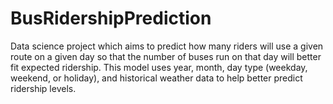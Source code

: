 # BusRidershipPrediction
Data science project which aims to predict how many riders will use a given route on a given day so that the number of buses run on that day will better fit expected ridership. This model uses year, month, day type (weekday, weekend, or holiday), and historical weather data to help better predict ridership levels.
